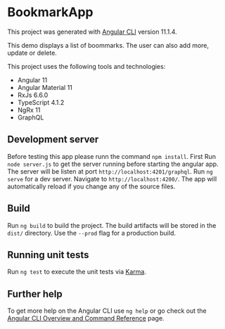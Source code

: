 # BookmarkApp

This project was generated with [Angular CLI](https://github.com/angular/angular-cli) version 11.1.4.

This demo displays a list of boommarks. The user can also add more, update or delete.

This project uses the following tools and technologies:
- Angular 11
- Angular Material 11
- RxJs 6.6.0
- TypeScript 4.1.2
- NgRx 11
- GraphQL


## Development server
Before testing this app please runn the command `npm install`.
First Run `node server.js` to get the server running before starting the angular app. The server will be listen at port `http://localhost:4201/graphql`.
Run `ng serve` for a dev server. Navigate to `http://localhost:4200/`. The app will automatically reload if you change any of the source files.


## Build

Run `ng build` to build the project. The build artifacts will be stored in the `dist/` directory. Use the `--prod` flag for a production build.

## Running unit tests

Run `ng test` to execute the unit tests via [Karma](https://karma-runner.github.io).


## Further help

To get more help on the Angular CLI use `ng help` or go check out the [Angular CLI Overview and Command Reference](https://angular.io/cli) page.
